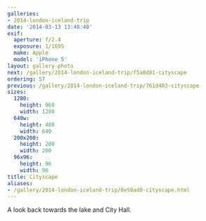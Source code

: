 ```yaml
---
galleries:
- 2014-london-iceland-trip
date: '2014-03-13 13:48:48'
exif:
  aperture: f/2.4
  exposure: 1/1695
  make: Apple
  model: 'iPhone 5'
layout: gallery-photo
next: /gallery/2014-london-iceland-trip/f5a8d81-cityscape
ordering: 57
previous: /gallery/2014-london-iceland-trip/761d483-cityscape
sizes:
  1280:
    height: 960
    width: 1280
  640w:
    height: 480
    width: 640
  200x200:
    height: 200
    width: 200
  96x96:
    height: 96
    width: 96
title: Cityscape
aliases:
- /gallery/2014-london-iceland-trip/8e50ad8-cityscape.html
---
```


A look back towards the lake and City Hall.
